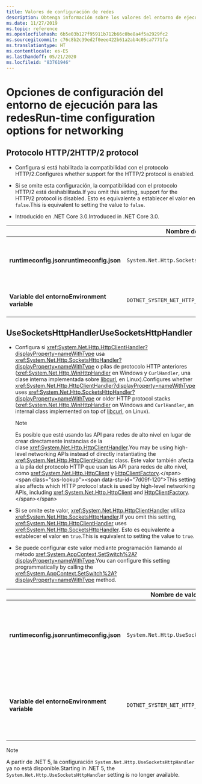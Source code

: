 ```yaml
---
title: Valores de configuración de redes
description: Obtenga información sobre los valores del entorno de ejecución que configuran las redes para las aplicaciones de .NET Core.
ms.date: 11/27/2019
ms.topic: reference
ms.openlocfilehash: 6b5e03b127f95911b712b66c0be8a4f5a2929fc2
ms.sourcegitcommit: c76c8b2c39ed2f0eee422b61a2ab4c05ca7771fa
ms.translationtype: HT
ms.contentlocale: es-ES
ms.lasthandoff: 05/21/2020
ms.locfileid: "83761946"
---
```

# <a name="run-time-configuration-options-for-networking"></a><span data-ttu-id="7d09f-103">Opciones de configuración del entorno de ejecución para las redes</span><span class="sxs-lookup"><span data-stu-id="7d09f-103">Run-time configuration options for networking</span></span>

## <a name="http2-protocol"></a><span data-ttu-id="7d09f-104">Protocolo HTTP/2</span><span class="sxs-lookup"><span data-stu-id="7d09f-104">HTTP/2 protocol</span></span>

- <span data-ttu-id="7d09f-105">Configura si está habilitada la compatibilidad con el protocolo HTTP/2.</span><span class="sxs-lookup"><span data-stu-id="7d09f-105">Configures whether support for the HTTP/2 protocol is enabled.</span></span>

- <span data-ttu-id="7d09f-106">Si se omite esta configuración, la compatibilidad con el protocolo HTTP/2 está deshabilitada.</span><span class="sxs-lookup"><span data-stu-id="7d09f-106">If you omit this setting, support for the HTTP/2 protocol is disabled.</span></span> <span data-ttu-id="7d09f-107">Esto es equivalente a establecer el valor en `false`.</span><span class="sxs-lookup"><span data-stu-id="7d09f-107">This is equivalent to setting the value to `false`.</span></span>

- <span data-ttu-id="7d09f-108">Introducido en .NET Core 3.0.</span><span class="sxs-lookup"><span data-stu-id="7d09f-108">Introduced in .NET Core 3.0.</span></span>

| | <span data-ttu-id="7d09f-109">Nombre de valor</span><span class="sxs-lookup"><span data-stu-id="7d09f-109">Setting name</span></span> | <span data-ttu-id="7d09f-110">Valores</span><span class="sxs-lookup"><span data-stu-id="7d09f-110">Values</span></span> |
| - | - | - |
| <span data-ttu-id="7d09f-111">**runtimeconfig.json**</span><span class="sxs-lookup"><span data-stu-id="7d09f-111">**runtimeconfig.json**</span></span> | `System.Net.Http.SocketsHttpHandler.Http2Support` | <span data-ttu-id="7d09f-112">`false`: deshabilitado.</span><span class="sxs-lookup"><span data-stu-id="7d09f-112">`false` - disabled</span></span><br/><span data-ttu-id="7d09f-113">`true`: habilitado.</span><span class="sxs-lookup"><span data-stu-id="7d09f-113">`true` - enabled</span></span> |
| <span data-ttu-id="7d09f-114">**Variable del entorno**</span><span class="sxs-lookup"><span data-stu-id="7d09f-114">**Environment variable**</span></span> | `DOTNET_SYSTEM_NET_HTTP_SOCKETSHTTPHANDLER_HTTP2SUPPORT` | <span data-ttu-id="7d09f-115">`0`: deshabilitado.</span><span class="sxs-lookup"><span data-stu-id="7d09f-115">`0` - disabled</span></span><br/><span data-ttu-id="7d09f-116">`1`: habilitado.</span><span class="sxs-lookup"><span data-stu-id="7d09f-116">`1` - enabled</span></span> |

## <a name="usesocketshttphandler"></a><span data-ttu-id="7d09f-117">UseSocketsHttpHandler</span><span class="sxs-lookup"><span data-stu-id="7d09f-117">UseSocketsHttpHandler</span></span>

- <span data-ttu-id="7d09f-118">Configura si <xref:System.Net.Http.HttpClientHandler?displayProperty=nameWithType> usa <xref:System.Net.Http.SocketsHttpHandler?displayProperty=nameWithType> o pilas de protocolo HTTP anteriores (<xref:System.Net.Http.WinHttpHandler> en Windows y `CurlHandler`, una clase interna implementada sobre [libcurl](https://curl.haxx.se/libcurl/), en Linux).</span><span class="sxs-lookup"><span data-stu-id="7d09f-118">Configures whether <xref:System.Net.Http.HttpClientHandler?displayProperty=nameWithType> uses <xref:System.Net.Http.SocketsHttpHandler?displayProperty=nameWithType> or older HTTP protocol stacks (<xref:System.Net.Http.WinHttpHandler> on Windows and `CurlHandler`, an internal class implemented on top of [libcurl](https://curl.haxx.se/libcurl/), on Linux).</span></span>

  > [!NOTE]
  > <span data-ttu-id="7d09f-119">Es posible que esté usando las API para redes de alto nivel en lugar de crear directamente instancias de la clase <xref:System.Net.Http.HttpClientHandler>.</span><span class="sxs-lookup"><span data-stu-id="7d09f-119">You may be using high-level networking APIs instead of directly instantiating the <xref:System.Net.Http.HttpClientHandler> class.</span></span> <span data-ttu-id="7d09f-120">Este valor también afecta a la pila del protocolo HTTP que usan las API para redes de alto nivel, como <xref:System.Net.Http.HttpClient> y [HttpClientFactory](https://docs.microsoft.com/previous-versions/aspnet/hh995280(v%3dvs.118)).</span><span class="sxs-lookup"><span data-stu-id="7d09f-120">This setting also affects which HTTP protocol stack is used by high-level networking APIs, including <xref:System.Net.Http.HttpClient> and [HttpClientFactory](https://docs.microsoft.com/previous-versions/aspnet/hh995280(v%3dvs.118)).</span></span>

- <span data-ttu-id="7d09f-121">Si se omite este valor, <xref:System.Net.Http.HttpClientHandler> utiliza <xref:System.Net.Http.SocketsHttpHandler>.</span><span class="sxs-lookup"><span data-stu-id="7d09f-121">If you omit this setting, <xref:System.Net.Http.HttpClientHandler> uses <xref:System.Net.Http.SocketsHttpHandler>.</span></span> <span data-ttu-id="7d09f-122">Esto es equivalente a establecer el valor en `true`.</span><span class="sxs-lookup"><span data-stu-id="7d09f-122">This is equivalent to setting the value to `true`.</span></span>

- <span data-ttu-id="7d09f-123">Se puede configurar este valor mediante programación llamando al método <xref:System.AppContext.SetSwitch%2A?displayProperty=nameWithType>.</span><span class="sxs-lookup"><span data-stu-id="7d09f-123">You can configure this setting programmatically by calling the <xref:System.AppContext.SetSwitch%2A?displayProperty=nameWithType> method.</span></span>

| | <span data-ttu-id="7d09f-124">Nombre de valor</span><span class="sxs-lookup"><span data-stu-id="7d09f-124">Setting name</span></span> | <span data-ttu-id="7d09f-125">Valores</span><span class="sxs-lookup"><span data-stu-id="7d09f-125">Values</span></span> |
| - | - | - |
| <span data-ttu-id="7d09f-126">**runtimeconfig.json**</span><span class="sxs-lookup"><span data-stu-id="7d09f-126">**runtimeconfig.json**</span></span> | `System.Net.Http.UseSocketsHttpHandler` | <span data-ttu-id="7d09f-127">`true`: habilita el uso de <xref:System.Net.Http.SocketsHttpHandler>.</span><span class="sxs-lookup"><span data-stu-id="7d09f-127">`true` - enables the use of <xref:System.Net.Http.SocketsHttpHandler></span></span><br/><span data-ttu-id="7d09f-128">`false`: habilita el uso de <xref:System.Net.Http.WinHttpHandler> en Windows o [libcurl](https://curl.haxx.se/libcurl/) en Linux</span><span class="sxs-lookup"><span data-stu-id="7d09f-128">`false` - enables the use of <xref:System.Net.Http.WinHttpHandler> on Windows or [libcurl](https://curl.haxx.se/libcurl/) on Linux</span></span> |
| <span data-ttu-id="7d09f-129">**Variable del entorno**</span><span class="sxs-lookup"><span data-stu-id="7d09f-129">**Environment variable**</span></span> | `DOTNET_SYSTEM_NET_HTTP_USESOCKETSHTTPHANDLER` | <span data-ttu-id="7d09f-130">`1`: habilita el uso de <xref:System.Net.Http.SocketsHttpHandler>.</span><span class="sxs-lookup"><span data-stu-id="7d09f-130">`1` - enables the use of <xref:System.Net.Http.SocketsHttpHandler></span></span><br/><span data-ttu-id="7d09f-131">`0`: habilita el uso de <xref:System.Net.Http.WinHttpHandler> en Windows o [libcurl](https://curl.haxx.se/libcurl/) en Linux</span><span class="sxs-lookup"><span data-stu-id="7d09f-131">`0` - enables the use of <xref:System.Net.Http.WinHttpHandler> on Windows or [libcurl](https://curl.haxx.se/libcurl/) on Linux</span></span> |

> [!NOTE]
> <span data-ttu-id="7d09f-132">A partir de .NET 5, la configuración `System.Net.Http.UseSocketsHttpHandler` ya no está disponible.</span><span class="sxs-lookup"><span data-stu-id="7d09f-132">Starting in .NET 5, the `System.Net.Http.UseSocketsHttpHandler` setting is no longer available.</span></span>
